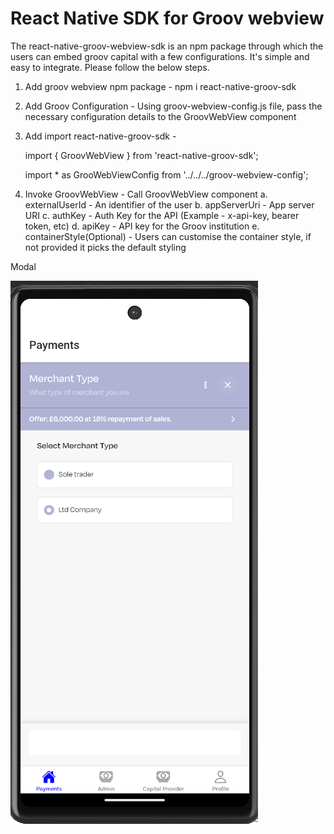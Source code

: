 # React Native SDK for Groov webview
The react-native-groov-webview-sdk is an npm package through which the users can embed groov capital with a few configurations. 
It's simple and easy to integrate. Please follow the below steps.


1. Add groov webview npm package - npm i react-native-groov-sdk
2. Add Groov Configuration - Using groov-webview-config.js file, pass the necessary configuration details to the GroovWebView component
3. Add import react-native-groov-sdk -
 
	import { GroovWebView } from 'react-native-groov-sdk';
	
	import * as GrooWebViewConfig from '../../../groov-webview-config';
	
4. Invoke GroovWebView - Call GroovWebView component 
	<GroovWebView
            externalUserId={GrooWebViewConfig.externalUserId}
            appServerUri={GrooWebViewConfig.appServerUri}
            authKey={GrooWebViewConfig.authKey}
            apiKey={GrooWebViewConfig.apiKey}
			containerStyle={{....}}
        />
		a. externalUserId - An identifier of the user
		b. appServerUri - App server URI
		c. authKey - Auth Key for the API (Example - x-api-key, bearer token, etc)
		d. apiKey - API key for the Groov institution
		e. containerStyle(Optional) - Users can customise the container style, if not provided it picks the default styling
		
Modal 

![alt text](https://github.com/kushankar/react-native-groov-webview-sdk/blob/master/groovMobileView.png?raw=true)